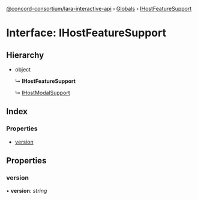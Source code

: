 [@concord-consortium/lara-interactive-api](../README.md) › [Globals](../globals.md) › [IHostFeatureSupport](ihostfeaturesupport.md)

# Interface: IHostFeatureSupport

## Hierarchy

* object

  ↳ **IHostFeatureSupport**

  ↳ [IHostModalSupport](ihostmodalsupport.md)

## Index

### Properties

* [version](ihostfeaturesupport.md#version)

## Properties

###  version

• **version**: *string*
